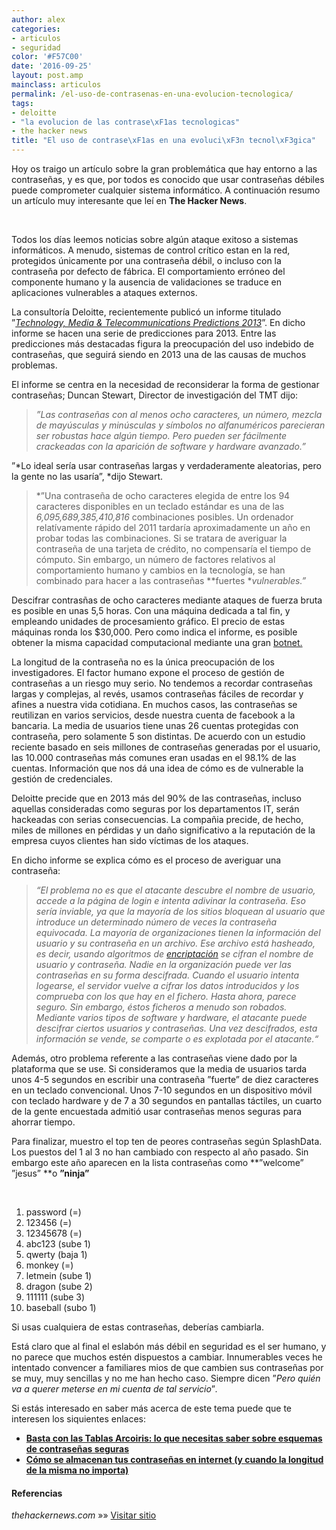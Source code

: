 ```yaml
---
author: alex
categories:
- articulos
- seguridad
color: '#F57C00'
date: '2016-09-25'
layout: post.amp
mainclass: articulos
permalink: /el-uso-de-contrasenas-en-una-evolucion-tecnologica/
tags:
- deloitte
- "la evolucion de las contrase\xF1as tecnologicas"
- the hacker news
title: "El uso de contrase\xF1as en una evoluci\xF3n tecnol\xF3gica"
---
```


<amp-img on="tap:lightbox1" role="button" tabindex="0" layout="responsive" src="/img/2013/01/The-use-of-passwords-in-a-technological-evolution.png" alt="El uso de contraseñas en una evolución tecnológica" width="350px" height="274px" />

Hoy os traigo un artículo sobre la gran problemática que hay entorno a las contraseñas, y es que, por todos es conocido que usar contraseñas débiles puede comprometer cualquier sistema informático. A continuación resumo un artículo muy interesante que leí en **The Hacker News**.

&nbsp;

Todos los días leemos noticias sobre algún ataque exitoso a sistemas informáticos. A menudo, sistemas de control crítico estan en la red, protegidos únicamente por una contraseña débil, o incluso con la contraseña por defecto de fábrica. El comportamiento erróneo del componente humano y la ausencia de validaciones se traduce en aplicaciones vulnerables a ataques externos.

La consultoría Deloitte, recientemente publicó un informe titulado ”<a href="http://www.deloitte.com/assets/Dcom-Shared%20Assets/Documents/TMT%20Predictions%202013%20PDFs/dttl_TMT_Predictions2013_Final.pdf" target="_blank"><i>Technology, Media & Telecommunications Predictions 2013</i></a>”. En dicho informe se hacen una serie de predicciones para 2013. Entre las predicciones más destacadas figura la preocupación del uso indebido de contraseñas, que seguirá siendo en 2013 una de las causas de muchos problemas.

El informe se centra en la necesidad de reconsiderar la forma de gestionar contraseñas; Duncan Stewart, Director de investigación del TMT dijo:

> *”Las contraseñas con al menos ocho caracteres, un número, mezcla de mayúsculas y minúsculas y símbolos no alfanuméricos parecieran ser robustas hace algún tiempo. Pero pueden ser fácilmente crackeadas con la aparición de software y hardware avanzado.”*


<!--more--><!--ad-->


”*Lo ideal sería usar contraseñas largas y verdaderamente aleatorias, pero la gente no las usaría”, *dijo Stewart.

> *”Una contraseña de ocho caracteres elegida de entre los 94 caracteres disponibles en un teclado estándar es una de las *6,095,689,385,410,816* combinaciones posibles. Un ordenador relatívamente rápido del 2011 tardaría aproximadamente un año en probar todas las combinaciones. Si se tratara de averiguar la contraseña de una tarjeta de crédito, no compensaría el tiempo de cómputo. Sin embargo, un número de factores relativos al comportamiento humano y cambios en la tecnología, se han combinado para hacer a las contraseñas **fuertes **vulnerables.”*

Descifrar contrasñas de ocho caracteres mediante ataques de fuerza bruta es posible en unas 5,5 horas. Con una máquina dedicada a tal fin, y empleando unidades de procesamiento gráfico. El precio de estas máquinas ronda los $30,000. Pero como indica el informe, es posible obtener la misma capacidad computacional mediante una gran <a href="https://es.wikipedia.org/wiki/Botnet" target="_blank">botnet.</a>

La longitud de la contraseña no es la única preocupación de los investigadores. El factor humano expone el proceso de gestión de contraseñas a un riesgo muy serio. No tendemos a recordar contraseñas largas y complejas, al revés, usamos contraseñas fáciles de recordar y afines a nuestra vida cotidiana. En muchos casos, las contraseñas se reutilizan en varios servicios, desde nuestra cuenta de facebook a la bancaria. La media de usuarios tiene unas 26 cuentas protegidas con contraseña, pero solamente 5 son distintas. De acuerdo con un estudio reciente basado en seis millones de contraseñas generadas por el usuario, las 10.000 contraseñas más comunes eran usadas en el 98.1% de las cuentas. Información que nos dá una idea de cómo es de vulnerable la gestión de credenciales.

Deloitte precide que en 2013 más del 90% de las contraseñas, incluso aquellas consideradas como seguras por los departamentos IT, serán hackeadas con serias consecuencias. La compañia precide, de hecho, miles de millones en pérdidas y un daño significativo a la reputación de la empresa cuyos clientes han sido víctimas de los ataques.

En dicho informe se explica cómo es el proceso de averiguar una contraseña:

> *“El problema no es que el atacante descubre el nombre de usuario, accede a la página de login e intenta adivinar la contraseña. Eso sería inviable, ya que la mayoría de los sitios bloquean al usuario que introduce un determinado número de veces la contraseña equivocada. La mayoría de organizaciones tienen la información del usuario y su contraseña en un archivo. Ese archivo está hasheado, es decir, usando algoritmos de [encriptación][1] se cifran el nombre de usuario y contraseña. Nadie en la organización puede ver las contraseñas en su forma descifrada. Cuando el usuario intenta logearse, el servidor vuelve a cifrar los datos introducidos y los comprueba con los que hay en el fichero. Hasta ahora, parece seguro. Sin embargo, éstos ficheros a menudo son robados. Mediante varios tipos de software y hardware, el atacante puede descifrar ciertos usuarios y contraseñas. Una vez descifrados, esta información se vende, se comparte o es explotada por el atacante.“*

Además, otro problema referente a las contraseñas viene dado por la plataforma que se use. Si consideramos que la media de usuarios tarda unos 4-5 segundos en escribir una contraseña ”fuerte” de diez caracteres en un teclado convencional. Unos 7-10 segundos en un dispositivo móvil con teclado hardware y de 7 a 30 segundos en pantallas táctiles, un cuarto de la gente encuestada admitió usar contraseñas menos seguras para ahorrar tiempo.

Para finalizar, muestro el top ten de peores contraseñas según SplashData. Los puestos del 1 al 3 no han cambiado con respecto al año pasado. Sin embargo este año aparecen en la lista contraseñas como **”welcome” ”jesus” **o **”ninja”**

&nbsp;

<ol >
<li>
    password (=)
  </li>
<li>
    123456 (=)
  </li>
<li>
    12345678 (=)
  </li>
<li>
    abc123 (sube 1)
  </li>
<li>
    qwerty (baja 1)
  </li>
<li>
    monkey (=)
  </li>
<li>
    letmein (sube 1)
  </li>
<li>
    dragon (sube 2)
  </li>
<li>
    111111 (sube 3)
  </li>
<li>
    baseball (subo 1)
  </li>
</ol>

Si usas cualquiera de estas contraseñas, deberías cambiarla.

Está claro que al final el eslabón más débil en seguridad es el ser humano, y no parece que muchos estén dispuestos a cambiar. Innumerables veces he intentado convencer a familiares mios de que cambien sus contraseñas por se muy, muy sencillas y no me han hecho caso. Siempre dicen ”*Pero quién va a querer meterse en mi cuenta de tal servicio*”*.*

Si estás interesado en saber más acerca de este tema puede que te interesen los siquientes enlaces:

  * **[Basta con las Tablas Arcoiris: lo que necesitas saber sobre esquemas de contraseñas seguras][2]**
  * **[Cómo se almacenan tus contraseñas en internet (y cuando la longitud de la misma no importa)][3]**

#### Referencias

*thehackernews.com* »» <a href="http://thehackernews.com/2013/01/the-use-of-passwords-in-technological.html" target="_blank">Visitar sitio</a>



 [1]: https://elbauldelprogramador.com/lo-ultimo-en-criptografia-fully-homomorphic-encryption/ "Lo último en criptografía: Fully Homomorphic Encryption"
 [2]: https://elbauldelprogramador.com/basta-con-las-tablas-arcoiris-lo-que-necesitas-saber-sobre-esquemas-de-contrasenas-seguras/ "Basta con las Tablas Arcoiris: lo que necesitas saber sobre esquemas de contraseñas seguras"
 [3]: https://elbauldelprogramador.com/como-se-almacenan-tus-contrasenas-en-internet-y-cuando-la-longitud-de-la-misma-no-importa/ "Cómo se almacenan tus contraseñas en internet (y cuando la longitud de la misma no importa)"